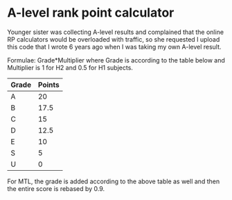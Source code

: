 # A-level rank point calculator

Younger sister was collecting A-level results and complained that the online RP calculators would be overloaded with traffic, so she requested I upload this code that I wrote 6 years ago when I was taking my own A-level result.

Formulae: Grade*Multiplier where Grade is according to the table below and Multiplier is 1 for H2 and 0.5 for H1 subjects.

| Grade | Points |
| ----- | ------ |
|   A   |   20   |
|   B   |  17.5  |
|   C   |   15   |
|   D   |  12.5  |
|   E   |   10   |
|   S   |    5   |
|   U   |    0   |

For MTL, the grade is added according to the above table as well and then the entire score is rebased by 0.9.
